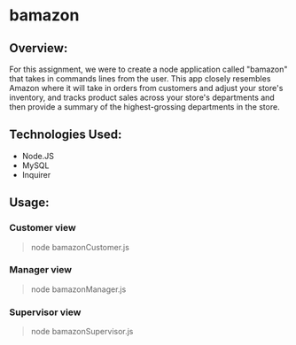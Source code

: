 # bamazon

## Overview:

For this assignment, we were to create a node application called "bamazon" that takes in commands lines from the user. This app closely resembles Amazon where it will take in orders from customers and adjust your store's inventory, and tracks product sales across your store's departments and then provide a summary of the highest-grossing departments in the store.

## Technologies Used:

- Node.JS
- MySQL
- Inquirer

## Usage:

### Customer view

> node bamazonCustomer.js

### Manager view

> node bamazonManager.js

### Supervisor view

> node bamazonSupervisor.js
